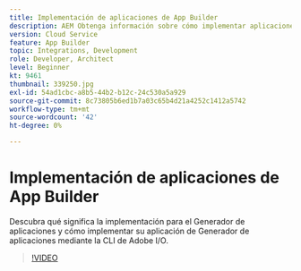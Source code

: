 ```yaml
---
title: Implementación de aplicaciones de App Builder
description: AEM Obtenga información sobre cómo implementar aplicaciones de App Builder para la creación de aplicaciones as a Cloud Service.
version: Cloud Service
feature: App Builder
topic: Integrations, Development
role: Developer, Architect
level: Beginner
kt: 9461
thumbnail: 339250.jpg
exl-id: 54ad1cbc-a8b5-44b2-b12c-24c530a5a929
source-git-commit: 8c73805b6ed1b7a03c65b4d21a4252c1412a5742
workflow-type: tm+mt
source-wordcount: '42'
ht-degree: 0%

---
```


# Implementación de aplicaciones de App Builder

Descubra qué significa la implementación para el Generador de aplicaciones y cómo implementar su aplicación de Generador de aplicaciones mediante la CLI de Adobe I/O.

>[!VIDEO](https://video.tv.adobe.com/v/339250/?quality=12&learn=on)
